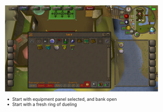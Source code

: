 ![Start](./start.png)

- Start with equipment panel selected, and bank open
- Start with a fresh ring of dueling
